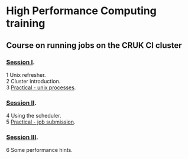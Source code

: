# High Performance Computing training

## Course on running jobs on the CRUK CI cluster

### [Session I](CRUK_Cluster_introduction_I.pdf`).  
1	Unix refresher.  
2	Cluster introduction.  
3	[Practical - unix processes](CRUK_Cluster_practical_sessions(SLURM).pdf).  

### [Session II](CRUK_cluster_introduction_II.pdf).  
4	Using the scheduler.  
5	[Practical - job submission](CRUK_Cluster_practical_sessions(SLURM).pdf).  

### [Session III](CRUK_Cluster_introduction_III.pdf).  
6	Some performance hints.  
